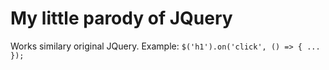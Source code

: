 # My little parody of JQuery

Works similary original JQuery.
Example: `$('h1').on('click', () => { ... });`